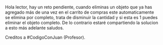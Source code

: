 Hola lector, hay un reto pendiente, cuando eliminas un objeto que ya has agregado más de una vez en el carrito de compras este automaticamente se elimina por completo, trata de disminuir la cantidad y si esta es 1 puedes eliminar el objeto completo.
De lo contrario estaré compartiendo la solucion a esto más adelante saludos.

Creditos a #CodigoConJuan (Profesor).
